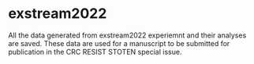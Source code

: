# exstream2022
All the data generated from exstream2022 experiemnt and their analyses are saved. These data are used for a manuscript to be submitted for publication in the CRC RESIST STOTEN special issue.
